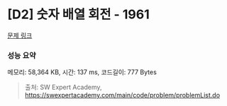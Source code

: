 # [D2] 숫자 배열 회전 - 1961 

[문제 링크](https://swexpertacademy.com/main/code/problem/problemDetail.do?contestProbId=AV5Pq-OKAVYDFAUq) 

### 성능 요약

메모리: 58,364 KB, 시간: 137 ms, 코드길이: 777 Bytes



> 출처: SW Expert Academy, https://swexpertacademy.com/main/code/problem/problemList.do